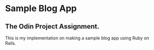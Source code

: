 # Sample Blog App

## The Odin Project Assignment.

This is my implementation on making a sample blog app using Ruby on Rails.




